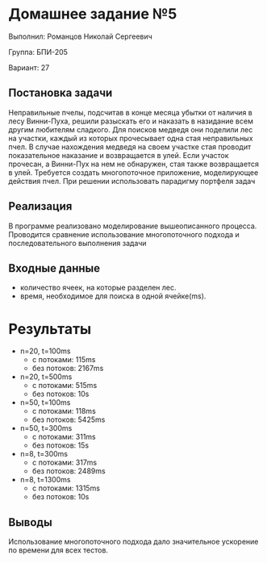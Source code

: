 # Домашнее задание №5

Выполнил: Романцов Николай Сергеевич

Группа: БПИ-205

Вариант: 27

## Постановка задачи

Неправильные
пчелы, подсчитав в конце месяца убытки от наличия в лесу Винни-Пуха,
решили разыскать его и наказать в назидание всем другим любителям
сладкого. Для поисков медведя они поделили лес на участки, каждый из
которых прочесывает одна стая неправильных пчел. В случае нахождения
медведя на своем участке стая проводит показательное наказание и
возвращается в улей. Если участок прочесан, а Винни-Пух на нем не
обнаружен, стая также возвращается в улей. Требуется создать
многопоточное приложение, моделирующее действия пчел. При решении
использовать парадигму портфеля задач

## Реализация

В программе реализовано моделирование вышеописанного процесса.
Проводится сравнение использование многопоточного подхода и 
последовательного выполнения задачи

## Входные данные

* количество ячеек, на которые разделен лес.
* время, необходимое для поиска в одной ячейке(ms).

# Результаты


* n=20, t=100ms
  - с потоками: 115ms
  - без потоков: 2167ms
* n=20, t=500ms
  - с потоками: 515ms
  - без потоков: 10s
* n=50, t=100ms
  - с потоками: 118ms
  - без потоков: 5425ms
* n=50, t=300ms
   - с потоками: 311ms
   - без потоков: 15s
* n=8, t=300ms
    - с потоками: 317ms
    - без потоков: 2489ms
* n=8, t=1300ms
    - с потоками: 1315ms
    - без потоков: 10s

## Выводы

Использование многопоточного подхода дало значительное ускорение 
по времени для всех тестов.